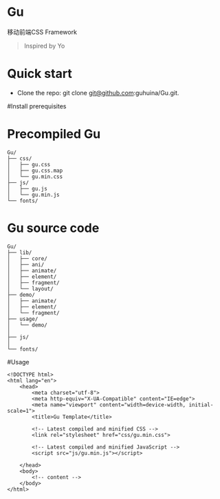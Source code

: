 # Gu
移动前端CSS Framework 
> Inspired by Yo


# Quick start
* Clone the repo: git clone git@github.com:guhuina/Gu.git.

#Install prerequisites

# Precompiled Gu
	Gu/
	├── css/
	│   ├── gu.css
	│   ├── gu.css.map
	│   └── gu.min.css
	├── js/
	│   ├── gu.js
	│   └── gu.min.js
	└── fonts/
	    

# Gu source code

	Gu/
	├── lib/
	│   ├── core/
	│   ├── ani/
	│   ├── animate/
	│   ├── element/
	│   ├── fragment/
	│   └── layout/
	├── demo/
	│   ├── animate/
	│   ├── element/
	│   └── fragment/
	├── usage/
	│   └── demo/
	│
	├── js/
	│   
	└── fonts/

#Usage
	
	<!DOCTYPE html>
	<html lang="en">
		<head>
			<meta charset="utf-8">
			<meta http-equiv="X-UA-Compatible" content="IE=edge">
			<meta name="viewport" content="width=device-width, initial-scale=1">
			<title>Gu Template</title>

			<!-- Latest compiled and minified CSS -->
			<link rel="stylesheet" href="css/gu.min.css">

			<!-- Latest compiled and minified JavaScript -->
			<script src="js/gu.min.js"></script>

		</head>
		<body>
			<!-- content -->
		</body>
	</html>

